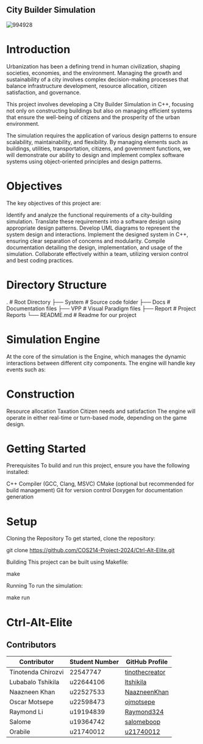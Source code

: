## City Builder Simulation

![994928](https://github.com/user-attachments/assets/dd6cbcc1-5ed9-48c9-adb6-905875eaecb6)


# Introduction

Urbanization has been a defining trend in human civilization, shaping societies, economies, and the environment. Managing the growth and sustainability of a city involves complex decision-making processes that balance infrastructure development, resource allocation, citizen satisfaction, and governance.

This project involves developing a City Builder Simulation in C++, focusing not only on constructing buildings but also on managing efficient systems that ensure the well-being of citizens and the prosperity of the urban environment.

The simulation requires the application of various design patterns to ensure scalability, maintainability, and flexibility. By managing elements such as buildings, utilities, transportation, citizens, and government functions, we will demonstrate our ability to design and implement complex software systems using object-oriented principles and design patterns.

# Objectives

The key objectives of this project are:

Identify and analyze the functional requirements of a city-building simulation.
Translate these requirements into a software design using appropriate design patterns.
Develop UML diagrams to represent the system design and interactions.
Implement the designed system in C++, ensuring clear separation of concerns and modularity.
Compile documentation detailing the design, implementation, and usage of the simulation.
Collaborate effectively within a team, utilizing version control and best coding practices.

# Directory Structure

.                   # Root Directory
├── System          # Source code folder
├── Docs            # Documentation files
├── VPP             # Visual Paradigm files
├── Report          # Project Reports
└── README.md       # Readme for our project

# Simulation Engine

At the core of the simulation is the Engine, which manages the dynamic interactions between different city components. The engine will handle key events such as:

# Construction

Resource allocation
Taxation
Citizen needs and satisfaction
The engine will operate in either real-time or turn-based mode, depending on the game design.

# Getting Started

Prerequisites
To build and run this project, ensure you have the following installed:

C++ Compiler (GCC, Clang, MSVC)
CMake (optional but recommended for build management)
Git for version control
Doxygen for documentation generation

# Setup

Cloning the Repository
To get started, clone the repository:

git clone https://github.com/COS214-Project-2024/Ctrl-Alt-Elite.git

Building
This project can be built using Makefile:

make

Running
To run the simulation:

make run

# Ctrl-Alt-Elite

## Contributors

| Contributor         | Student Number | GitHub Profile                                      |
|---------------------|----------------|-----------------------------------------------------|
| Tinotenda Chirozvi  | 22547747       | [tinothecreator](https://github.com/tinothecreator)  |
| Lubabalo Tshikila   | u22644106      | [ltshikila](https://github.com/ltshikila)            |
| Naazneen Khan       | u22527533      | [NaazneenKhan](https://github.com/NaazneenKhan)      |
| Oscar Motsepe       | u22598473      | [ojmotsepe](https://github.com/ojmotsepe)            |
| Raymond Li          | u19194839      | [Raymond324](https://github.com/Raymond324)          |
| Salome              | u19364742      | [salomeboop](https://github.com/salomeboop)          |
| Orabile             | u21740012      | [u21740012](https://github.com/u21740012)            |


